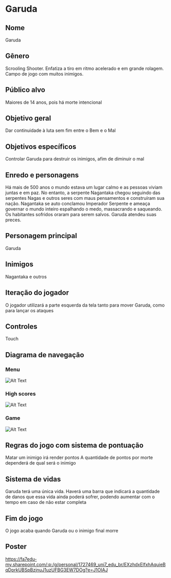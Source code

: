 # Garuda

##	Nome
  Garuda
##	Gênero
  Scrooling Shooter. Enfatiza a tiro em ritmo acelerado e em grande rolagem. Campo de jogo com muitos inimigos.
##	Público alvo
  Maiores de 14 anos, pois há morte intencional
##	Objetivo geral
  Dar continuidade à luta sem fim entre o Bem e o Mal
##	Objetivos específicos
  Controlar Garuda para destruir os inimigos, afim de diminuir o mal
##	Enredo e personagens
  Há mais de 500 anos o mundo estava um lugar calmo e as pessoas viviam juntas e em paz. No entanto, a serpente Nagantaka chegou seguindo das serpentes Nagas e outros seres com maus pensamentos e construíram sua nação. Nagantaka se auto conclamou Imperador Serpente e ameaça governar o mundo inteiro espalhando o medo, massacrando e saqueando.
  Os habitantes sofridos oraram para serem salvos. Garuda atendeu suas preces.
##	Personagem principal
  Garuda
##	Inimigos
  Nagantaka e outros
## Iteração do jogador
  O jogador utilizará a parte esquerda da tela tanto para mover Garuda, como para lançar os ataques
##	Controles
  Touch
##	Diagrama de navegação
  ### Menu
  ![Alt Text](https://cdn1.imggmi.com/uploads/2019/9/3/c890e8e2b0c7d0186597e5e26b22ce7f-full.png)
  ### High scores
  ![Alt Text](https://cdn1.imggmi.com/uploads/2019/9/3/51d131e52bfde0aa37d93f0254874ed9-full.png)
  ### Game
  ![Alt Text](https://cdn1.imggmi.com/uploads/2019/9/3/b7cbefa9b2e06620f26b44c753fe7fae-full.png)
##	Regras do jogo com sistema de pontuação
  Matar um inimigo irá render pontos
  A quantidade de pontos por morte dependerá de qual será o inimigo
##	Sistema de vidas
  Garuda terá uma única vida. Haverá uma barra que indicará a quantidade de danos que essa vida ainda poderá sofrer, podendo aumentar com o tempo em caso de não estar completa
##	Fim do jogo
  O jogo acaba quando Garuda ou o inimigo final morre

## Poster
  https://fa7edu-my.sharepoint.com/:p:/g/personal/1727469_uni7_edu_br/EXzhdxElfxhAquieBqDprkUBSpBzjnuJ1uzUFBG3EW7DOg?e=J1OIAJ

